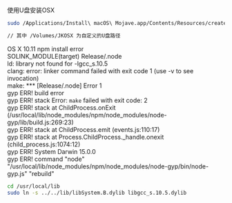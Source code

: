 使用U盘安装OSX

```bash
sudo /Applications/Install\ macOS\ Mojave.app/Contents/Resources/createinstallmedia --volume /Volumes/JKOSX --applicationpath /Applications/Install\ macOS\ Mojave.app --nointeraction

// 其中 /Volumes/JKOSX 为自定义的U盘路径

```


OS X 10.11 npm install error  
SOLINK_MODULE(target) Release/.node  
ld: library not found for -lgcc_s.10.5  
clang: error: linker command failed with exit code 1 (use -v to see invocation)  
make: *** [Release/.node] Error 1  
gyp ERR! build error  
gyp ERR! stack Error: `make` failed with exit code: 2  
gyp ERR! stack     at ChildProcess.onExit (/usr/local/lib/node_modules/npm/node_modules/node-gyp/lib/build.js:269:23)  
gyp ERR! stack     at ChildProcess.emit (events.js:110:17)  
gyp ERR! stack     at Process.ChildProcess._handle.onexit (child_process.js:1074:12)  
gyp ERR! System Darwin 15.0.0  
gyp ERR! command "node" "/usr/local/lib/node_modules/npm/node_modules/node-gyp/bin/node-gyp.js" "rebuild"  
```bash
cd /usr/local/lib
sudo ln -s ../../lib/libSystem.B.dylib libgcc_s.10.5.dylib
```
